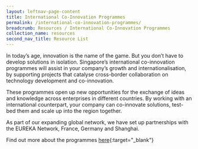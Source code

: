 ```yaml
---
layout: leftnav-page-content
title: International Co-Innovation Programmes
permalink: /international-co-innovation-programmes/
breadcrumb: Resources / International Co-Innovation Programmes
collection_name: resources
second_nav_title: Resource List
---
```


In today’s age, innovation is the name of the game. But you don’t have to develop solutions in isolation. Singapore’s international co-innovation programmes will assist in your company’s growth and internationalisation, by supporting projects that catalyse cross-border collaboration on technology development and co-innovation.

These programmes open up new opportunities for the exchange of ideas and knowledge across enterprises in different countries. By working with an international counterpart, your company can co-innovate solutions, test-bed them and scale up into the region together.

As part of our expanding global network, we have set up partnerships with the EUREKA Network, France, Germany and Shanghai.

Find out more about the programmes [here](https://www.enterprisesg.gov.sg/financial-assistance/grants/for-local-companies/international-co-innovation-programmes/overview){:target="_blank"}

